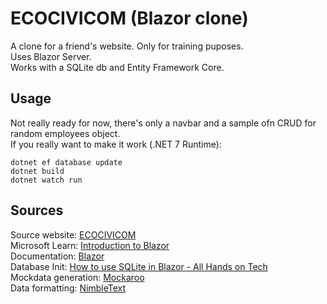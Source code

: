 # ECOCIVICOM (Blazor clone)

A clone for a friend's website. Only for training puposes.\
Uses Blazor Server.\
Works with a SQLite db and Entity Framework Core.

## Usage

Not really ready for now, there's only a navbar and a sample ofn CRUD for random employees object.\
If you really want to make it work (.NET 7 Runtime):

```shell
dotnet ef database update
dotnet build
dotnet watch run
```

## Sources

Source website: [ECOCIVICOM](https://www.ecocivicom.com/)\
Microsoft Learn: [Introduction to Blazor](https://learn.microsoft.com/fr-fr/training/paths/build-web-apps-with-blazor/)\
Documentation: [Blazor](https://learn.microsoft.com/fr-fr/aspnet/core/blazor/?view=aspnetcore-7.0)\
Database Init: [How to use SQLite in Blazor - All Hands on Tech](https://www.allhandsontech.com/programming/blazor/how-to-sqlite-blazor/)\
Mockdata generation: [Mockaroo](https://www.mockaroo.com/)\
Data formatting: [NimbleText](https://nimbletext.com/Live)
